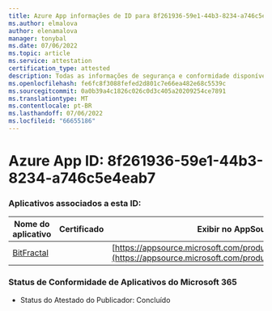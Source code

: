 ```yaml
---
title: Azure App informações de ID para 8f261936-59e1-44b3-8234-a746c5e4eab7
ms.author: elmalova
author: elenamalova
manager: tonybal
ms.date: 07/06/2022
ms.topic: article
ms.service: attestation
certification_type: attested
description: Todas as informações de segurança e conformidade disponíveis para 8f261936-59e1-44b3-8234-a746c5e4eab7.
ms.openlocfilehash: fe6fc8f3088fefed2d801c7e66ea482e68c5539c
ms.sourcegitcommit: 0a0b39a4c1826c026c0d3c405a20209254ce7891
ms.translationtype: MT
ms.contentlocale: pt-BR
ms.lasthandoff: 07/06/2022
ms.locfileid: "66655186"
---
```

# <a name="azure-app-id-8f261936-59e1-44b3-8234-a746c5e4eab7"></a>Azure App ID: 8f261936-59e1-44b3-8234-a746c5e4eab7


### <a name="apps-associated-with-this-id"></a>Aplicativos associados a esta ID:
| **Nome do aplicativo** | **Certificado** | **Exibir no AppSource** |
|--------------|---------------|-----------------------|
| [BitFractal](../forward/WA200004172.md) |  | [https://appsource.microsoft.com/product/office/WA200004172](https://appsource.microsoft.com/product/office/WA200004172) |

### <a name="microsoft-365-app-compliance-status"></a>Status de Conformidade de Aplicativos do Microsoft 365
- Status do Atestado do Publicador: Concluído
